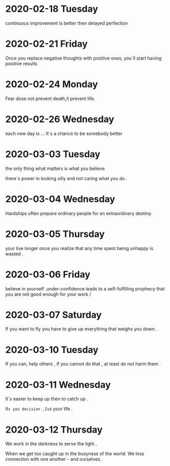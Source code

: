# 2020-02-18  Tuesday 
continuous improvement is better then delayed perfection


# 2020-02-21  Friday 

Once you replace negative thoughts  with positive ones, you`ll start having positive results


# 2020-02-24  Monday 

Fear dose not prevent death,it prevent life.


# 2020-02-26  Wednesday 

each new day is ... It`s a chance to be somebody better 


# 2020-03-03  Tuesday 

the only thing what matters is what you believe 

there`s power in looking silly and not caring what you do .


# 2020-03-04  Wednesday 

Hardships often prepare ordinary people for an extraordinary destiny.


# 2020-03-05  Thursday 

your live longer once you realize that any time spent being   unhappy  is wasted .

# 2020-03-06  Friday 

believe in yourself .under-confidence leads to a self-fulfilling prophecy that you are not good enough for your work /

# 2020-03-07  Saturday 
If you want to fly you have to give up everything that weighs you down .

# 2020-03-10  Tuesday 
If you can, help others , If you cannot do that , at least do not harm them .

# 2020-03-11  Wednesday 

It`s easier to keep up then to catch up .

It`s you decision ,Is`s your life .

# 2020-03-12  Thursday 

We work in the darkness to serve the light .

When we get too caught up in the busyness of the world. We loss connection with one another - and ourselves.
